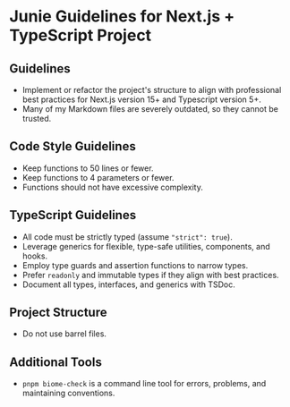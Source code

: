 # Junie Guidelines for Next.js + TypeScript Project

## Guidelines

- Implement or refactor the project's structure to align with professional best practices for Next.js version 15+ and Typescript version 5+.
- Many of my Markdown files are severely outdated, so they cannot be trusted.

## Code Style Guidelines

- Keep functions to 50 lines or fewer.
- Keep functions to 4 parameters or fewer.
- Functions should not have excessive complexity.

## TypeScript Guidelines

- All code must be strictly typed (assume `"strict": true`).
- Leverage generics for flexible, type-safe utilities, components, and hooks.
- Employ type guards and assertion functions to narrow types.
- Prefer `readonly` and immutable types if they align with best practices.
- Document all types, interfaces, and generics with TSDoc.

## Project Structure

- Do not use barrel files.

## Additional Tools

- `pnpm biome-check` is a command line tool for errors, problems, and maintaining conventions.
